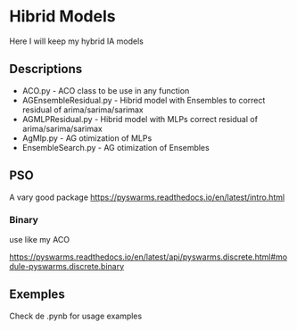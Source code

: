 # Hibrid Models

Here I will keep my hybrid IA models

## Descriptions

* ACO.py - ACO class to be use in any function
* AGEnsembleResidual.py - Hibrid model with Ensembles to correct residual of arima/sarima/sarimax
* AGMLPResidual.py - Hibrid model with MLPs correct residual of arima/sarima/sarimax
* AgMlp.py - AG otimization of MLPs
* EnsembleSearch.py - AG otimization of Ensembles

## PSO

A vary good package https://pyswarms.readthedocs.io/en/latest/intro.html

### Binary

use like my ACO

https://pyswarms.readthedocs.io/en/latest/api/pyswarms.discrete.html#module-pyswarms.discrete.binary

## Exemples

Check de .pynb for usage examples